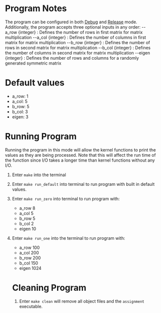 # Program Notes
The program can be configured in both <u>Debug</u> and <u>Release</u> mode. Additionally, the program accepts three optional inputs in any order:
  --a_row {integer} : Defines the number of rows in first matrix for matrix multiplication
  --a_col {integer} : Defines the number of columns in first matrix for matrix multiplication
  --b_row {integer} : Defines the number of rows in second matrix for matrix multiplication
  --b_col {integer} : Defines the number of columns in second matrix for matrix multiplication
  --eigen {integer} : Defines the number of rows and columns for a randomly generated symmetric matrix

# Default values
- a_row: 1
- a_col: 5
- b_row: 5
- b_col: 3
- eigen: 3

# Running Program
Running the program in this mode will allow the kernel functions to print the values as they are being processed. Note that this will affect the run time of the function since I/O takes a longer time than kernel functions without any I/O.

1. Enter `make` into the terminal
2. Enter `make run_default` into terminal to run program with built in default values.
3. Enter `make run_zero` into terminal to run program with:
    - a_row 8
    - a_col 5
    - b_row 5
    - b_col 2
    - eigen 10
4. Enter `make run_one` into the terminal to run program with:
    - a_row 100
    - a_col 200
    - b_row 200
    - b_col 150
    - eigen 1024

    # Cleaning Program
    1. Enter `make clean` will remove all object files and the `assignment` executable.

